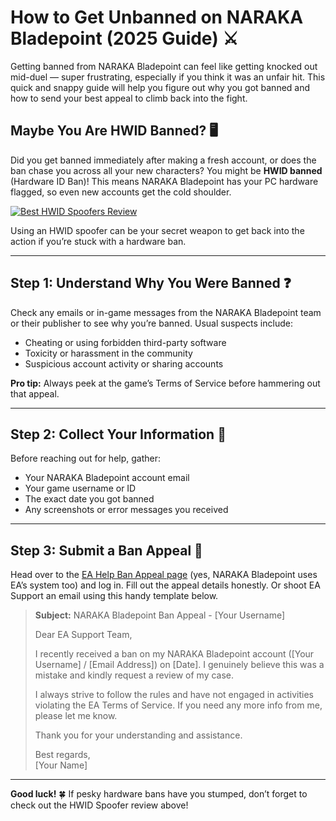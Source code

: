 # How to Get Unbanned on NARAKA Bladepoint (2025 Guide) ⚔️

Getting banned from NARAKA Bladepoint can feel like getting knocked out mid-duel — super frustrating, especially if you think it was an unfair hit. This quick and snappy guide will help you figure out why you got banned and how to send your best appeal to climb back into the fight.

## Maybe You Are HWID Banned? 🖥️

Did you get banned immediately after making a fresh account, or does the ban chase you across all your new characters? You might be **HWID banned** (Hardware ID Ban)! This means NARAKA Bladepoint has your PC hardware flagged, so even new accounts get the cold shoulder.

[![Best HWID Spoofers Review](https://img.shields.io/badge/Best%20HWID%20Spoofers-Read%20Review-brightgreen?style=for-the-badge&logo=origin)](https://hwid-spoofer.mystrikingly.com/)

Using an HWID spoofer can be your secret weapon to get back into the action if you’re stuck with a hardware ban.

---

## Step 1: Understand Why You Were Banned ❓

Check any emails or in-game messages from the NARAKA Bladepoint team or their publisher to see why you’re banned. Usual suspects include:
- Cheating or using forbidden third-party software  
- Toxicity or harassment in the community  
- Suspicious account activity or sharing accounts  

**Pro tip:** Always peek at the game’s Terms of Service before hammering out that appeal.

---

## Step 2: Collect Your Information 📝

Before reaching out for help, gather:
- Your NARAKA Bladepoint account email  
- Your game username or ID  
- The exact date you got banned  
- Any screenshots or error messages you received  

---

## Step 3: Submit a Ban Appeal 📧

Head over to the [EA Help Ban Appeal page](https://help.ea.com/en/help/account/information-about-banned-or-suspended-accounts/) (yes, NARAKA Bladepoint uses EA’s system too) and log in. Fill out the appeal details honestly. Or shoot EA Support an email using this handy template below.

> **Subject:** NARAKA Bladepoint Ban Appeal - [Your Username]  
>  
> Dear EA Support Team,  
>  
> I recently received a ban on my NARAKA Bladepoint account ([Your Username] / [Email Address]) on [Date]. I genuinely believe this was a mistake and kindly request a review of my case.  
>  
> I always strive to follow the rules and have not engaged in activities violating the EA Terms of Service. If you need any more info from me, please let me know.  
>  
> Thank you for your understanding and assistance.  
>  
> Best regards,  
> [Your Name]

---

**Good luck!** 🍀 If pesky hardware bans have you stumped, don’t forget to check out the HWID Spoofer review above!